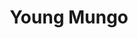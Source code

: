 ---
draft: false
slug: young-mungo-2acb2a4f
title: Young Mungo
type: books
params:
  authors:
    - Douglas Stuart
  book_title: Young Mungo
  book_description: Growing up in a housing estate in Glasgow, Mungo and James are born under different stars--Mungo a Protestant and James a Catholic--and they should be sworn enemies if they're to be seen as men at all. Yet against all odds, they become best friends as they find a sanctuary in the pigeon dovecote that James has built for his prize racing birds.As they fall in love, they dream of finding somewhere they belong, while Mungo works hard to hide his true self from all those around him, especially from his big brother Hamish, a local gang leader with a brutal reputation to uphold. And when several months later Mungo's mother sends him on a fishing trip to a loch in Western Scotland with two strange men whose drunken banter belies murky pasts, he will need to summon all his inner strength and courage to try to get back to a place of safety, a place where he and James might still have a future.Imbuing the everyday world of its characters with rich lyricism and giving full voice to people rarely acknowledged in the literary world,Young Mungois a gripping and revealing story about the bounds of masculinity, the divisions of sectarianism, the violence faced by many queer people, and the dangers of loving someone too much.
  cover: https://images-na.ssl-images-amazon.com/images/S/compressed.photo.goodreads.com/books/1637602267i/58891551.jpg
  isbn: '9780802162120'
  languages:
    - Английский
  goodreads_link: https://www.goodreads.com/book/show/58891551-young-mungo
  page_count: '424'
  publication_year: '2022'
  russian_audioversion: false
  russian_translation_status: does_not_exist
  short_book_description: Growing up in a housing estate in Glasgow, Mungo and James are born under different stars--Mungo a Protestant and James a Catholic--and they should be sworn enemies if they're to be seen as men at...
  tags:
    - American literature
    - Gay fiction
    - James
    - LGBTQ+
    - Mungo
    - Scotland
    - Working class families
    - contemporary
    - family
    - fiction
    - friendship
    - gay teenagers
    - historical fiction
    - literary fiction
    - love in adolescence
    - mental illness
    - novels
    - queer
    - romance
    - violence against gay teenagers
    - young adult (YA)
---